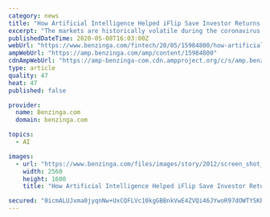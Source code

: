 ```yaml
---
category: news
title: "How Artificial Intelligence Helped iFlip Save Investor Returns During The 2020 Market Crash"
excerpt: "The markets are historically volatile during the coronavirus pandemic, throwing conventional risk management strategies out the window. Demand"
publishedDateTime: 2020-05-08T16:03:00Z
webUrl: "https://www.benzinga.com/fintech/20/05/15984800/how-artificial-intelligence-helped-iflip-save-investor-returns-during-the-2020-market-crash"
ampWebUrl: "https://amp.benzinga.com/amp/content/15984800"
cdnAmpWebUrl: "https://amp-benzinga-com.cdn.ampproject.org/c/s/amp.benzinga.com/amp/content/15984800"
type: article
quality: 47
heat: 47
published: false

provider:
  name: Benzinga.com
  domain: benzinga.com

topics:
  - AI

images:
  - url: "https://www.benzinga.com/files/images/story/2012/screen_shot_2020-05-08_at_10.17.38_am.png"
    width: 2560
    height: 1600
    title: "How Artificial Intelligence Helped iFlip Save Investor Returns During The 2020 Market Crash"

secured: "0icmALUJxma0jyqnNw+UxCQFLVc10kgGBBnkVwE4ZVQi46JYwoR97dOWTYSKPFNPBpiEaGF+tYw14RZsfbJJK9GYzb3oz4hE2NoQQXDfFQgDkx9QGRmMIeBmC39dMA+0uNb4LcWXTMIW9kjGaD3a/R89mmfaeyS9xozEW1vlJipnsbzDINv7L5/KcmkAcjsV8ASMus7r4ySeKj3xP4BW5sijnU+qEHMJtrnk0WTnbm2VoIeoCn0CjTkdJC/5c9IpuXrjll3HuCCqPxrXyK3Lq3WUCvu1cQLVCQDJX7a4+xV+CT1ztjdhJqS5IjCTRLdi;abh1aG/MEPKlcB5FKTmULA=="
---
```


